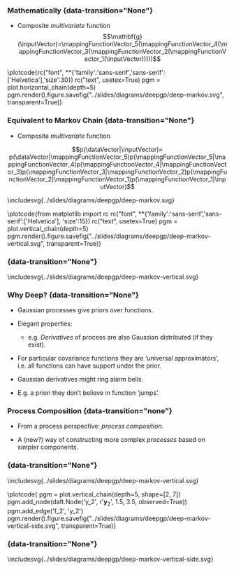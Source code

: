 ### Mathematically {data-transition="None"}

-   Composite *multivariate* function
    $$\mathbf{g}(\inputVector)=\mappingFunctionVector_5(\mappingFunctionVector_4(\mappingFunctionVector_3(\mappingFunctionVector_2(\mappingFunctionVector_1(\inputVector)))))$$


\plotcode{rc("font", **{'family':'sans-serif','sans-serif':['Helvetica'],'size':30})
rc("text", usetex=True)
pgm = plot.horizontal_chain(depth=5)
pgm.render().figure.savefig("../slides/diagrams/deepgp/deep-markov.svg", transparent=True)}

### Equivalent to Markov Chain {data-transition="None"}

-   Composite *multivariate* function

$$p(\dataVector|\inputVector)= p(\dataVector|\mappingFunctionVector_5)p(\mappingFunctionVector_5|\mappingFunctionVector_4)p(\mappingFunctionVector_4|\mappingFunctionVector_3)p(\mappingFunctionVector_3|\mappingFunctionVector_2)p(\mappingFunctionVector_2|\mappingFunctionVector_1)p(\mappingFunctionVector_1|\inputVector)$$

\includesvg{../slides/diagrams/deepgp/deep-markov.svg}

\plotcode{from matplotlib import rc
rc("font", **{'family':'sans-serif','sans-serif':['Helvetica'], 'size':15})
rc("text", usetex=True)
pgm = plot.vertical_chain(depth=5)
pgm.render().figure.savefig("../slides/diagrams/deepgp/deep-markov-vertical.svg", transparent=True)}

### {data-transition="None"}

\includesvg{../slides/diagrams/deepgp/deep-markov-vertical.svg}

### Why Deep? {data-transition="None"}

-   Gaussian processes give priors over functions.

-   Elegant properties:
    -   e.g. *Derivatives* of process are also Gaussian distributed (if
        they exist).

-   For particular covariance functions they are ‘universal
    approximators’, i.e. all functions can have support under the prior.

-   Gaussian derivatives might ring alarm bells.

-   E.g. a priori they don’t believe in function ‘jumps’.

### Process Composition {data-transition="none"}


-   From a process perspective: *process composition*.

-   A (new?) way of constructing more complex *processes* based on
    simpler components.


### {data-transition="None"}

\includesvg{../slides/diagrams/deepgp/deep-markov-vertical.svg}

\plotcode{
pgm = plot.vertical_chain(depth=5, shape=[2, 7])
pgm.add_node(daft.Node('y_2', r'$\mathbf{y}_2$', 1.5, 3.5, observed=True))
pgm.add_edge('f_2', 'y_2')
pgm.render().figure.savefig("../slides/diagrams/deepgp/deep-markov-vertical-side.svg", transparent=True)}

### {data-transition="None"}

\includesvg{../slides/diagrams/deepgp/deep-markov-vertical-side.svg}


